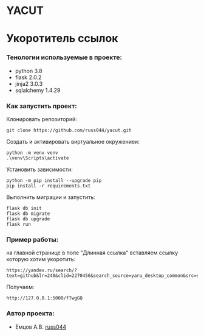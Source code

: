 # YACUT
# Укоротитель ссылок

### Тенологии используемые в проекте:
- python 3.8
- flask 2.0.2
- jinja2 3.0.3
- sqlalchemy 1.4.29

### Как запустить проект:
Клонировать репозиторий:
```
git clone https://github.com/russ044/yacut.git
```
Создать и активировать виртуальное окружениеи:
```
python -m venv venv
.\venv\Scripts\activate
```
Установить зависимости:
```
python -m pip install --upgrade pip
pip install -r requirements.txt
```
Выполнить миграции и запустить:
```
flask db init
flask db migrate
flask db upgrade
flask run
```
### Пример работы:
на главной странице в поле "Длинная ссылка" вставляем ссылку которую хотим укоротить:
```
https://yandex.ru/search/?text=github&lr=240&clid=2270456&search_source=yaru_desktop_common&src=suggest_B
```
Получаем:
```
http://127.0.0.1:5000/f7wgGQ
```

### Автор проекта:
- Емцов А.В.  [russ044](https://github.com/russ044)
